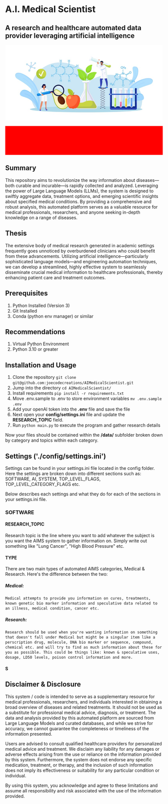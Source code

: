 # A.I. Medical Scientist

## A research and healthcare automated data provider leveraging artificial intelligence
![Image description](images/header.jpg)

<div style="color:red; background:red; padding:10px; text-align:center; font-weight:bold;">
  <h2> This repo is NOT ready for use yet. </h2>
</div>

## Summary

This repository aims to revolutionize the way information about diseases—both curable and incurable—is rapidly collected and analyzed. Leveraging the power of Large Language Models (LLMs), the system is designed to swiftly aggregate data, treatment options, and emerging scientific insights about specified medical conditions. By providing a comprehensive and robust analysis, this automated platform serves as a valuable resource for medical professionals, researchers, and anyone seeking in-depth knowledge on a range of diseases.

## Thesis

The extensive body of medical research generated in academic settings frequently goes unnoticed by overburdened clinicians who could benefit from these advancements. Utilizing artificial intelligence—particularly sophisticated language models—and engineering automation techniques, we can develop a streamlined, highly effective system to seamlessly disseminate crucial medical information to healthcare professionals, thereby enhancing patient care and treatment outcomes.

## Prerequisites

1. Python Installed (Version 3)
2. Git Installed
3. Conda (python env manager) or similar

## Recommendations

1. Virtual Python Environment
2. Python 3.10 or greater

## Installation and Usage


1. Clone the repository `git clone git@github.com:joecodecreations/AIMedicalScientist.git`
2. Jump into the directory `cd AIMedicalScientist/` 
2. Install requirements `pip install -r requirements.txt`
3. Move .env.sample to .env to store environment variables `mv .env.sample .env`
4. Add your openAI token into the **.env** file and save the file
5. Next open your **config/settings.ini** file and update the **RESEARCH_TOPIC** field.
6. Run `python main.py` to execute the program and gather research details

Now your files should be contained within the **/data/** subfolder broken down by category and topics within each category.

## Settings ('./config/settings.ini')

Settings can be found in your settings.ini file located in the config folder. Here the settings are broken down into different sections such as: SOFTWARE, AI, SYSTEM, TOP_LEVEL_FLAGS, TOP_LEVEL_CATEGORY_FLAGS etc. 

Below describes each settings and what they do for each of the sections in your settings.ini file.

### SOFTWARE

#### RESEARCH_TOPIC

Research topic is the line where you want to add whatever the subject is you want the AIMS system to gather information on. Simply write out something like "Lung Cancer", "High Blood Pressure" etc. 

#### TYPE

There are two main types of automated AIMS categories, Medical & Research. Here's the difference between the two:

  ##### Medical: 

    Medical attempts to provide you information on cures, treatments, known genetic bio marker information and speculative data related to an illness, medical condition, cancer etc. 

  ##### Research: 

    Research should be used when you're wanting information on something that doesn't fall under Medical but might be a singular item like a perscription drug, molecule, DNA bio marker or sequence, compound, chemical etc. and will try to find as much information about these for you as possible. This could be things like: known & speculative uses, dosage, LD50 levels, poison control information and more. 




#### S


## Disclaimer & Disclosure

This system / code is intended to serve as a supplementary resource for medical professionals, researchers, and individuals interested in obtaining a broad overview of diseases and related treatments. It should not be used as a substitute for professional medical advice, diagnosis, or treatment. The data and analysis provided by this automated platform are sourced from Large Language Models and curated databases, and while we strive for accuracy, we cannot guarantee the completeness or timeliness of the information presented.

Users are advised to consult qualified healthcare providers for personalized medical advice and treatment. We disclaim any liability for any damages or adverse effects arising from the use or reliance on the information provided by this system. Furthermore, the system does not endorse any specific medication, treatment, or therapy, and the inclusion of such information does not imply its effectiveness or suitability for any particular condition or individual.

By using this system, you acknowledge and agree to these limitations and assume all responsibility and risk associated with the use of the information provided.